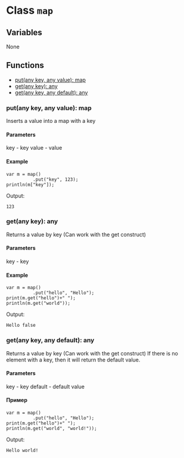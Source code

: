 # Class `map`

## Variables 
None

## Functions
- [put(any key, any value): map](https://github.com/KayJamLang/core/blob/main/docs/en/classes/map.md#putany-key-any-value-map)
- [get(any key): any](https://github.com/KayJamLang/core/blob/main/docs/en/classes/map.md#getany-key-any)
- [get(any key, any default): any](https://github.com/KayJamLang/core/blob/main/docs/en/classes/map.md#getany-key-any-default-any)

### put(any key, any value): map
Inserts a value into a map with a key

#### Parameters
key - key
value - value

#### Example
```
var m = map()
          .put("key", 123);
println(m["key"]);
```
Output:
```
123
```

### get(any key): any
Returns a value by key (Can work with the get construct)

#### Parameters
key - key

#### Example
```
var m = map()
          .put("hello", "Hello");
print(m.get("hello")+" ");
println(m.get("world"));
```
Output:
```
Hello false
```

### get(any key, any default): any
Returns a value by key (Can work with the get construct)
If there is no element with a key, then it will return the default value.

#### Parameters
key - key
default - default value

#### Пример
```
var m = map()
          .put("hello", "Hello");
print(m.get("hello")+" ");
println(m.get("world", "world!"));
```
Output:
```
Hello world!
```
